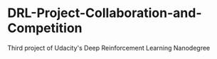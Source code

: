 # DRL-Project-Collaboration-and-Competition
Third project of Udacity's Deep Reinforcement Learning Nanodegree
